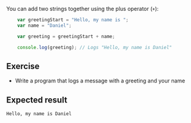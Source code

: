 You can add two strings together using the plus operator (`+`):

```js
    var greetingStart = "Hello, my name is ";
    var name = "Daniel";

    var greeting = greetingStart + name;

    console.log(greeting); // Logs "Hello, my name is Daniel"
```

## Exercise

* Write a program that logs a message with a greeting and your name

## Expected result

```
Hello, my name is Daniel
```
